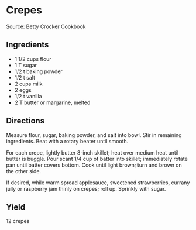 # Crepes

Source: Betty Crocker Cookbook

## Ingredients

* 1 1/2 cups flour
* 1 T sugar
* 1/2 t baking powder
* 1/2 t salt
* 2 cups milk
* 2 eggs
* 1/2 t vanilla
* 2 T butter or margarine, melted

## Directions

Measure flour, sugar, baking powder, and salt into bowl. Stir in remaining ingredients. Beat with a rotary beater until smooth.

For each crepe, lightly butter 8-inch skillet; heat over medium heat until butter is buggle. Pour scant 1/4 cup of batter into skillet; immediately rotate pan until batter covers bottom. Cook until light brown; turn and brown on the other side.

If desired, while warm spread applesauce, sweetened strawberries, currany jully or raspberry jam thinly on crepes; roll up. Sprinkly with sugar.

## Yield 

12 crepes
